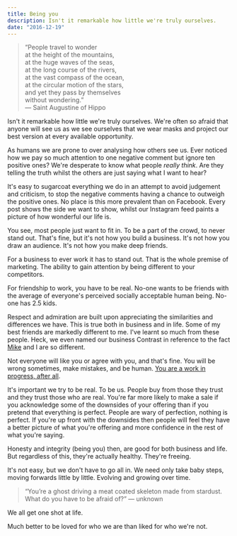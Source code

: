 ```yaml
---
title: Being you
description: Isn't it remarkable how little we're truly ourselves.
date: "2016-12-19"
---
```


> “People travel to wonder  
> at the height of the mountains,  
> at the huge waves of the seas,  
> at the long course of the rivers,  
> at the vast compass of the ocean,  
> at the circular motion of the stars,  
> and yet they pass by themselves  
> without wondering.”  
> — Saint Augustine of Hippo

Isn't it remarkable how little we're truly ourselves. We're often so afraid that anyone will see us as we see ourselves that we wear masks and project our best version at every available opportunity.

As humans we are prone to over analysing how others see us. Ever noticed how we pay so much attention to one negative comment but ignore ten positive ones? We're desperate to know what people _really think_. Are they telling the truth whilst the others are just saying what I want to hear?

It's easy to sugarcoat everything we do in an attempt to avoid judgement and criticism, to stop the negative comments having a chance to outweigh the positive ones. No place is this more prevalent than on Facebook. Every post shows the side we want to show, whilst our Instagram feed paints a picture of how wonderful our life is.

You see, most people just want to fit in. To be a part of the crowd, to never stand out. That's fine, but it's not how you build a business. It's not how you draw an audience. It's not how you make deep friends.

For a business to ever work it has to stand out. That is the whole premise of marketing. The ability to gain attention by being different to your competitors.

For friendship to work, you have to be real. No-one wants to be friends with the average of everyone's perceived socially acceptable human being. No-one has 2.5 kids.

Respect and admiration are built upon appreciating the similarities and differences we have. This is true both in business and in life. Some of my best friends are markedly different to me. I've learnt so much from these people. Heck, we even named our business Contrast in reference to the fact [Mike](http://twitter.com/mikeaag) and I are so different.

Not everyone will like you or agree with you, and that's fine. You will be wrong sometimes, make mistakes, and be human. [You are a work in progress, after all](https://twitter.com/FredRivett/status/761484340417167361?lang=en).

It's important we try to be real. To be us. People buy from those they trust and they trust those who are real. You're far more likely to make a sale if you acknowledge some of the downsides of your offering than if you pretend that everything is perfect. People are wary of perfection, nothing is perfect. If you're up front with the downsides then people will feel they have a better picture of what you're offering and more confidence in the rest of what you're saying.

Honesty and integrity (being you) then, are good for both business and life. But regardless of this, they're actually healthy. They're freeing.

It's not easy, but we don't have to go all in. We need only take baby steps, moving forwards little by little. Evolving and growing over time.

> “You’re a ghost driving a meat coated skeleton made from stardust. What do you have to be afraid of?” — unknown

We all get one shot at life.

Much better to be loved for who we are than liked for who we're not.
